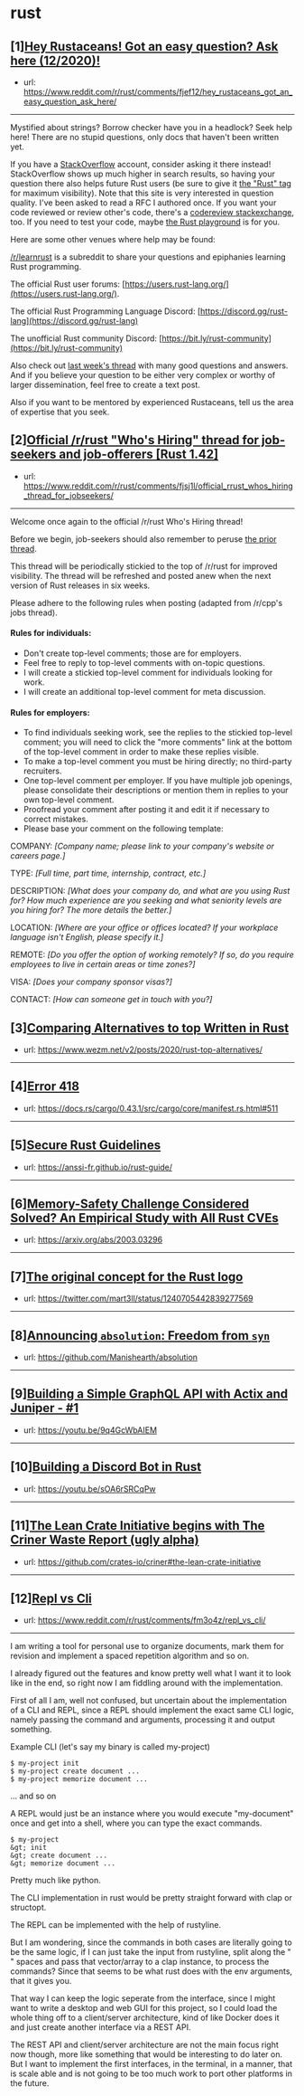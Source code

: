 # rust
## [1][Hey Rustaceans! Got an easy question? Ask here (12/2020)!](https://www.reddit.com/r/rust/comments/fjef12/hey_rustaceans_got_an_easy_question_ask_here/)
- url: https://www.reddit.com/r/rust/comments/fjef12/hey_rustaceans_got_an_easy_question_ask_here/
---
Mystified about strings? Borrow checker have you in a headlock? Seek help here! There are no stupid questions, only docs that haven't been written yet.

If you have a [StackOverflow](http://stackoverflow.com/) account, consider asking it there instead! StackOverflow shows up much higher in search results, so having your question there also helps future Rust users (be sure to give it [the "Rust" tag](http://stackoverflow.com/questions/tagged/rust) for maximum visibility). Note that this site is very interested in question quality. I've been asked to read a RFC I authored once. If you want your code reviewed or review other's code, there's a [codereview stackexchange](https://codereview.stackexchange.com/questions/tagged/rust), too. If you need to test your code, maybe [the Rust playground](https://play.rust-lang.org) is for you.

Here are some other venues where help may be found:

[/r/learnrust](https://www.reddit.com/r/learnrust) is a subreddit to share your questions and epiphanies learning Rust programming.

The official Rust user forums: [https://users.rust-lang.org/](https://users.rust-lang.org/).

The official Rust Programming Language Discord: [https://discord.gg/rust-lang](https://discord.gg/rust-lang)

The unofficial Rust community Discord: [https://bit.ly/rust-community](https://bit.ly/rust-community)

Also check out [last week's thread](https://reddit.com/r/rust/comments/fg0p1v/hey_rustaceans_got_an_easy_question_ask_here/) with many good questions and answers. And if you believe your question to be either very complex or worthy of larger dissemination, feel free to create a text post.

Also if you want to be mentored by experienced Rustaceans, tell us the area of expertise that you seek.
## [2][Official /r/rust "Who's Hiring" thread for job-seekers and job-offerers [Rust 1.42]](https://www.reddit.com/r/rust/comments/fjsj1l/official_rrust_whos_hiring_thread_for_jobseekers/)
- url: https://www.reddit.com/r/rust/comments/fjsj1l/official_rrust_whos_hiring_thread_for_jobseekers/
---
Welcome once again to the official /r/rust Who's Hiring thread!

Before we begin, job-seekers should also remember to peruse [the prior thread](https://en.reddit.com/r/rust/comments/eyw94s/official_rrust_whos_hiring_thread_for_jobseekers/).

This thread will be periodically stickied to the top of /r/rust for improved visibility. The thread will be refreshed and posted anew when the next version of Rust releases in six weeks.

Please adhere to the following rules when posting (adapted from /r/cpp's jobs thread).

#### Rules for individuals:

* Don't create top-level comments; those are for employers.
* Feel free to reply to top-level comments with on-topic questions.
* I will create a stickied top-level comment for individuals looking for work.
* I will create an additional top-level comment for meta discussion.

#### Rules for employers:

* To find individuals seeking work, see the replies to the stickied top-level comment; you will need to click the "more comments" link at the bottom of the top-level comment in order to make these replies visible.
* To make a top-level comment you must be hiring directly; no third-party recruiters.
* One top-level comment per employer. If you have multiple job openings, please consolidate their descriptions or mention them in replies to your own top-level comment.
* Proofread your comment after posting it and edit it if necessary to correct mistakes.
* Please base your comment on the following template:

COMPANY: *[Company name; please link to your company's website or careers page.]*

TYPE: *[Full time, part time, internship, contract, etc.]*

DESCRIPTION: *[What does your company do, and what are you using Rust for? How much experience are you seeking and what seniority levels are you hiring for? The more details the better.]*

LOCATION: *[Where are your office or offices located? If your workplace language isn't English, please specify it.]*

REMOTE: *[Do you offer the option of working remotely? If so, do you require employees to live in certain areas or time zones?]*

VISA: *[Does your company sponsor visas?]*

CONTACT: *[How can someone get in touch with you?]*
## [3][Comparing Alternatives to top Written in Rust](https://www.reddit.com/r/rust/comments/fm8yam/comparing_alternatives_to_top_written_in_rust/)
- url: https://www.wezm.net/v2/posts/2020/rust-top-alternatives/
---

## [4][Error 418](https://www.reddit.com/r/rust/comments/fmd6v3/error_418/)
- url: https://docs.rs/cargo/0.43.1/src/cargo/core/manifest.rs.html#511
---

## [5][Secure Rust Guidelines](https://www.reddit.com/r/rust/comments/fmdsc3/secure_rust_guidelines/)
- url: https://anssi-fr.github.io/rust-guide/
---

## [6][Memory-Safety Challenge Considered Solved? An Empirical Study with All Rust CVEs](https://www.reddit.com/r/rust/comments/fm6vc2/memorysafety_challenge_considered_solved_an/)
- url: https://arxiv.org/abs/2003.03296
---

## [7][The original concept for the Rust logo](https://www.reddit.com/r/rust/comments/flzpbo/the_original_concept_for_the_rust_logo/)
- url: https://twitter.com/mart3ll/status/1240705442839277569
---

## [8][Announcing `absolution`: Freedom from `syn`](https://www.reddit.com/r/rust/comments/fm4jdu/announcing_absolution_freedom_from_syn/)
- url: https://github.com/Manishearth/absolution
---

## [9][Building a Simple GraphQL API with Actix and Juniper - #1](https://www.reddit.com/r/rust/comments/flvhk4/building_a_simple_graphql_api_with_actix_and/)
- url: https://youtu.be/9q4GcWbAIEM
---

## [10][Building a Discord Bot in Rust](https://www.reddit.com/r/rust/comments/fm4luc/building_a_discord_bot_in_rust/)
- url: https://youtu.be/sOA6rSRCqPw
---

## [11][The Lean Crate Initiative begins with The Criner Waste Report (ugly alpha)](https://www.reddit.com/r/rust/comments/fm8nhv/the_lean_crate_initiative_begins_with_the_criner/)
- url: https://github.com/crates-io/criner#the-lean-crate-initiative
---

## [12][Repl vs Cli](https://www.reddit.com/r/rust/comments/fm3o4z/repl_vs_cli/)
- url: https://www.reddit.com/r/rust/comments/fm3o4z/repl_vs_cli/
---
I am writing a tool for personal use to organize documents, mark them for revision and implement a spaced repetition algorithm and so on.

I already figured out the features and know pretty well what I want it to look like in the end, so right now I am fiddling around with the implementation.

First of all I am, well not confused, but uncertain about the implementation of a CLI and REPL, since a REPL should implement the exact same CLI logic, namely passing the command and arguments, processing it and output something.

Example CLI (let's say my binary is called my-project)

    $ my-project init
    $ my-project create document ...
    $ my-project memorize document ...

... and so on

A REPL would just be an instance where you would execute "my-document" once and get into a shell, where you can type the exact commands.

    $ my-project
    &gt; init
    &gt; create document ...
    &gt; memorize document ...

Pretty much like python.

The CLI implementation in rust would be pretty straight forward with clap or structopt.

The REPL can be implemented with the help of rustyline.

But I am wondering, since the commands in both cases are literally going to be the same logic, if I can just take the input from rustyline, split along the " " spaces and pass that vector/array to a clap instance, to process the commands? Since that seems to be what rust does with the env arguments, that it gives you.

That way I can keep the logic seperate from the interface, since I might want to write a desktop and web GUI for this project, so I could load the whole thing off to a client/server architecture, kind of like Docker does it and just create another interface via a REST API.

The REST API and client/server architecture are not the main focus right now though, more like something that would be interesting to do later on. But I want to implement the first interfaces, in the terminal, in a manner, that is scale able and is not going to be too much work to port other platforms in the future.
